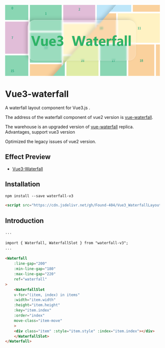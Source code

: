 ![preview](vue-waterfall.png)

# Vue3-waterfall

A waterfall layout component for Vue3.js .

The address of the waterfall component of vue2 version is [vue-waterfall](https://github.com/MopTym/vue-waterfall).

The warehouse is an upgraded version of [vue-waterfall](https://github.com/MopTym/vue-waterfall) replica. Advantages, support vue3 version

Optimized the legacy issues of vue2 version.

## Effect Preview

- [Vue3-Waterfall](https://found-404.github.io/Vue3_WaterfallLayout/)

## Installation

```shell
npm install --save waterfall-v3
```

```html
<script src="https://cdn.jsdelivr.net/gh/Found-404/Vue3_WaterfallLayout@1.0.2/dist/Waterfall-Vue3.umd.js"></script>
```

## Introduction

```html
...

import { Waterfall, WaterfallSlot } from "waterfall-v3";
...

<Waterfall
    :line-gap="200"
    :min-line-gap="180"
    :max-line-gap="220"
    ref="waterfall"
>
    <WaterfallSlot
    v-for="(item, index) in items"
    :width="item.width"
    :height="item.height"
    :key="item.index"
    :order="index"
    move-class="item-move"
    >
    <div class="item" :style="item.style" :index="item.index"></div>
    </WaterfallSlot>
</Waterfall>


```
